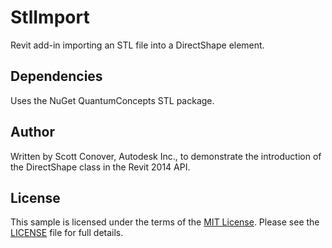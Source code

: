 StlImport
=========

Revit add-in importing an STL file into a DirectShape element.


Dependencies
------------

Uses the NuGet QuantumConcepts STL package.


Author
------

Written by Scott Conover, Autodesk Inc., to demonstrate the introduction of the DirectShape class in the Revit 2014 API.


License
-------

This sample is licensed under the terms of the [MIT License](http://opensource.org/licenses/MIT). Please see the [LICENSE](LICENSE) file for full details.
